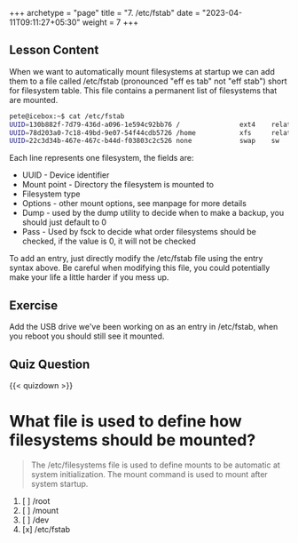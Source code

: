 +++
archetype = "page"
title = "7. /etc/fstab"
date = "2023-04-11T09:11:27+05:30"
weight = 7
+++

## Lesson Content

When we want to automatically mount filesystems at startup we can add them to a file called /etc/fstab (pronounced "eff es tab" not "eff stab") short for filesystem table. This file contains a permanent list of filesystems that are mounted.


```bash
pete@icebox:~$ cat /etc/fstab
UUID=130b882f-7d79-436d-a096-1e594c92bb76 /               ext4    relatime,errors=remount-ro 0       1
UUID=78d203a0-7c18-49bd-9e07-54f44cdb5726 /home           xfs     relatime        0       2
UUID=22c3d34b-467e-467c-b44d-f03803c2c526 none            swap    sw              0       0
```


Each line represents one filesystem, the fields are: 

* UUID - Device identifier
* Mount point - Directory the filesystem is mounted to
* Filesystem type
* Options - other mount options, see manpage for more details
* Dump - used by the dump utility to decide when to make a backup, you should just default to 0
* Pass - Used by fsck to decide what order filesystems should be checked, if the value is 0, it will not be checked



To add an entry, just directly modify the /etc/fstab file using the entry syntax above. Be careful when modifying this file, you could potentially make your life a little harder if you mess up.

## Exercise

Add the USB drive we've been working on as an entry in /etc/fstab, when you reboot you should still see it mounted. 

## Quiz Question

{{< quizdown >}}

# What file is used to define how filesystems should be mounted? 

> The /etc/filesystems file is used to define mounts to be automatic at system initialization. The mount command is used to mount after system startup.

1. [ ] /root
2. [ ] /mount
3. [ ] /dev
4. [x] /etc/fstab